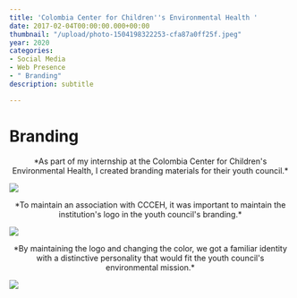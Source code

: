 ```yaml
---
title: 'Colombia Center for Children''s Environmental Health '
date: 2017-02-04T00:00:00.000+00:00
thumbnail: "/upload/photo-1504198322253-cfa87a0ff25f.jpeg"
year: 2020
categories:
- Social Media
- Web Presence
- " Branding"
description: subtitle

---
```

# Branding

<div align="center">*As part of my internship at the Colombia Center for Children's Environmental Health, I created branding materials for their youth council.*</div>

![](/upload/1.png)

<div align="center">*To maintain an association with CCCEH, it was important to maintain the institution's logo in the youth council's branding.*</div>

![](/upload/2.png)

<div align="center">*By maintaining the logo and changing the color, we got a familiar identity with a distinctive personality that would fit the youth council's environmental mission.*</div>

![](/upload/3.png)